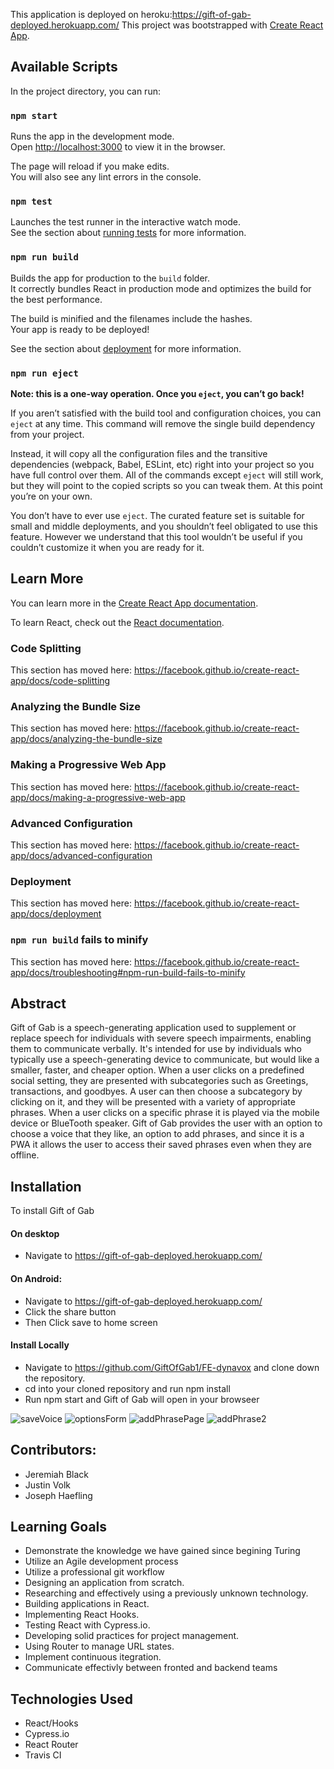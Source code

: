 This application is deployed on heroku:https://gift-of-gab-deployed.herokuapp.com/
This project was bootstrapped with [Create React App](https://github.com/facebook/create-react-app).

## Available Scripts

In the project directory, you can run:

### `npm start`

Runs the app in the development mode.<br />
Open [http://localhost:3000](http://localhost:3000) to view it in the browser.

The page will reload if you make edits.<br />
You will also see any lint errors in the console.

### `npm test`

Launches the test runner in the interactive watch mode.<br />
See the section about [running tests](https://facebook.github.io/create-react-app/docs/running-tests) for more information.

### `npm run build`

Builds the app for production to the `build` folder.<br />
It correctly bundles React in production mode and optimizes the build for the best performance.

The build is minified and the filenames include the hashes.<br />
Your app is ready to be deployed!

See the section about [deployment](https://facebook.github.io/create-react-app/docs/deployment) for more information.

### `npm run eject`

**Note: this is a one-way operation. Once you `eject`, you can’t go back!**

If you aren’t satisfied with the build tool and configuration choices, you can `eject` at any time. This command will remove the single build dependency from your project.

Instead, it will copy all the configuration files and the transitive dependencies (webpack, Babel, ESLint, etc) right into your project so you have full control over them. All of the commands except `eject` will still work, but they will point to the copied scripts so you can tweak them. At this point you’re on your own.

You don’t have to ever use `eject`. The curated feature set is suitable for small and middle deployments, and you shouldn’t feel obligated to use this feature. However we understand that this tool wouldn’t be useful if you couldn’t customize it when you are ready for it.

## Learn More

You can learn more in the [Create React App documentation](https://facebook.github.io/create-react-app/docs/getting-started).

To learn React, check out the [React documentation](https://reactjs.org/).

### Code Splitting

This section has moved here: https://facebook.github.io/create-react-app/docs/code-splitting

### Analyzing the Bundle Size

This section has moved here: https://facebook.github.io/create-react-app/docs/analyzing-the-bundle-size

### Making a Progressive Web App

This section has moved here: https://facebook.github.io/create-react-app/docs/making-a-progressive-web-app

### Advanced Configuration


This section has moved here: https://facebook.github.io/create-react-app/docs/advanced-configuration

### Deployment

This section has moved here: https://facebook.github.io/create-react-app/docs/deployment

### `npm run build` fails to minify

This section has moved here: https://facebook.github.io/create-react-app/docs/troubleshooting#npm-run-build-fails-to-minify
## Abstract
Gift of Gab is a speech-generating application used to supplement or replace speech for individuals with severe speech impairments, enabling them to communicate verbally. It's intended for use by individuals who typically use a speech-generating device to communicate,  but would like a smaller, faster, and cheaper option. When a user clicks on a predefined social setting, they are presented with subcategories such as Greetings, transactions, and goodbyes. A user can then choose a subcategory by clicking on it, and they will be presented with a variety of appropriate phrases. When a user clicks on a specific phrase it is played via the mobile device or BlueTooth speaker. Gift of Gab provides the user with an option to choose a voice that they like,  an option to add phrases, and since it is a PWA it allows the user to access their saved phrases even when they are offline.


## Installation

To install Gift of Gab
#### On desktop 
- Navigate to  https://gift-of-gab-deployed.herokuapp.com/ 
#### On Android: 
- Navigate to https://gift-of-gab-deployed.herokuapp.com/ 
- Click the share button
- Then Click save to home screen
#### Install Locally
- Navigate to https://github.com/GiftOfGab1/FE-dynavox and clone down the repository. 
- cd into your cloned repository and run npm install 
- Run npm start and Gift of Gab will open in your browseer

![saveVoice](https://user-images.githubusercontent.com/45408452/93404936-d26e5000-f848-11ea-8019-d911fbaa7266.gif)
![optionsForm](https://user-images.githubusercontent.com/45408452/93404975-f467d280-f848-11ea-8a5a-66b1c700d455.gif)
![addPhrasePage](https://user-images.githubusercontent.com/45408452/93405002-047fb200-f849-11ea-818d-069f81090c2d.gif)
![addPhrase2](https://user-images.githubusercontent.com/45408452/93404911-c1254380-f848-11ea-8e52-7db37e34812e.gif)

## Contributors:
- Jeremiah Black 
- Justin Volk
- Joseph Haefling

## Learning Goals
- Demonstrate the knowledge we have gained since begining Turing
- Utilize an Agile development process
- Utilize a professional git workflow
- Designing an application from scratch.
- Researching and effectively using a previously unknown technology.
- Building applications in React.
- Implementing React Hooks.
- Testing React with Cypress.io.
- Developing solid practices for project management.
- Using Router to manage URL states.
- Implement continuous itegration.
- Communicate effectivly between fronted and backend teams


## Technologies Used
- React/Hooks
- Cypress.io
- React Router
- Travis CI
